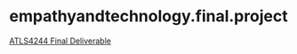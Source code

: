 # empathyandtechnology.final.project
[ATLS4244 Final Deliverable](https://empathyandtechnology.final.project/index.html)

